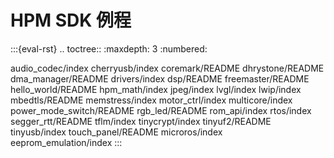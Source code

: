 # HPM SDK 例程

:::{eval-rst}
.. toctree::
   :maxdepth: 3
   :numbered:

   audio_codec/index
   cherryusb/index
   coremark/README
   dhrystone/README
   dma_manager/README
   drivers/index
   dsp/README
   freemaster/README
   hello_world/README
   hpm_math/index
   jpeg/index
   lvgl/index
   lwip/index
   mbedtls/README
   memstress/index
   motor_ctrl/index
   multicore/index
   power_mode_switch/README
   rgb_led/README
   rom_api/index
   rtos/index
   segger_rtt/README
   tflm/index
   tinycrypt/index
   tinyuf2/README
   tinyusb/index
   touch_panel/README
   microros/index
   eeprom_emulation/index
:::
